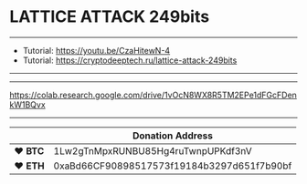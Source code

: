 # LATTICE ATTACK 249bits

---


* Tutorial: https://youtu.be/CzaHitewN-4
* Tutorial: https://cryptodeeptech.ru/lattice-attack-249bits


---
---

https://colab.research.google.com/drive/1vOcN8WX8R5TM2EPe1dFGcFDenkW1BQvx

---


|  | Donation Address |
| --- | --- |
| ♥ __BTC__ | 1Lw2gTnMpxRUNBU85Hg4ruTwnpUPKdf3nV |
| ♥ __ETH__ | 0xaBd66CF90898517573f19184b3297d651f7b90bf |

